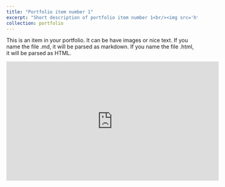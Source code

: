 ```yaml
---
title: "Portfolio item number 1"
excerpt: "Short description of portfolio item number 1<br/><img src='https://mf-ahmed.github.io/mfa/images/Industrial Control and Monitoring System.jpg'>"
collection: portfolio
---
```


This is an item in your portfolio. It can be have images or nice text. If you name the file .md, it will be parsed as markdown. If you name the file .html, it will be parsed as HTML. 
<iframe width="560" height="315" 
    src="https://www.youtube.com/embed/1XGsisjHZKE?autoplay=1" 
    title="YouTube video player" 
    frameborder="0" 
    allow="accelerometer; autoplay; clipboard-write; encrypted-media; gyroscope; picture-in-picture" 
    allowfullscreen>
</iframe>